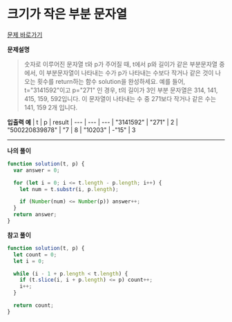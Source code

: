 # 크기가 작은 부분 문자열

[문제 바로가기](https://school.programmers.co.kr/learn/courses/30/lessons/147355)

**문제설명**

> 숫자로 이루어진 문자열 t와 p가 주어질 때, t에서 p와 길이가 같은 부분문자열 중에서, 이 부분문자열이 나타내는 수가 p가 나타내는 수보다 작거나 같은 것이 나오는 횟수를 return하는 함수 solution을 완성하세요.
> 예를 들어, t="3141592"이고 p="271" 인 경우, t의 길이가 3인 부분 문자열은 314, 141, 415, 159, 592입니다. 이 문자열이 나타내는 수 중 271보다 작거나 같은 수는 141, 159 2개 입니다.

**입출력 예**
| t | p | result
| --- | --- | ---
| "3141592" | "271" | 2
| "500220839878" | "7 | 8
| "10203" | -"15" | 3

---

**나의 풀이**

```javascript
function solution(t, p) {
  var answer = 0;

  for (let i = 0; i <= t.length - p.length; i++) {
    let num = t.substr(i, p.length);

    if (Number(num) <= Number(p)) answer++;
  }
  return answer;
}
```

**참고 풀이**

```javascript
function solution(t, p) {
  let count = 0;
  let i = 0;

  while (i - 1 + p.length < t.length) {
    if (t.slice(i, i + p.length) <= p) count++;
    i++;
  }

  return count;
}
```
